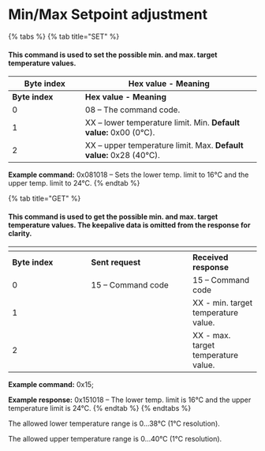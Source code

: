 # Min/Max Setpoint adjustment

{% tabs %}
{% tab title="SET" %}
#### This command is used to set the possible min. and max. target temperature values.

<table data-header-hidden><thead><tr><th width="132">Byte index</th><th>Hex value - Meaning</th></tr></thead><tbody><tr><td><strong>Byte index</strong></td><td><strong>Hex value - Meaning</strong></td></tr><tr><td>0</td><td>08 – The command code.</td></tr><tr><td>1</td><td>XX – lower temperature limit. Min.  <strong>Default value:</strong> 0x00 (0°C).</td></tr><tr><td>2</td><td>XX – upper temperature limit. Max. <strong>Default value:</strong> 0x28 (40°C).</td></tr></tbody></table>

**Example command:** 0x081018 – Sets the lower temp. limit to 16°C and the upper temp. limit to 24°C.
{% endtab %}

{% tab title="GET" %}
#### This command is used to get the possible min. and max. target temperature values. The keepalive data is omitted from the response for clarity.

<table data-header-hidden><thead><tr><th width="143.99999999999997"></th><th width="190"></th><th></th></tr></thead><tbody><tr><td><strong>Byte index</strong></td><td><strong>Sent request</strong></td><td><strong>Received response</strong></td></tr><tr><td>0</td><td>15 – Command code</td><td>15 – Command code</td></tr><tr><td>1</td><td> </td><td>XX - min. target temperature value.</td></tr><tr><td>2</td><td></td><td>XX - max. target temperature value.</td></tr></tbody></table>

**Example command:** 0x15;

**Example response:** 0x151018 – The lower temp. limit is 16°C and the upper temperature limit is 24°C.
{% endtab %}
{% endtabs %}

The allowed lower temperature range is 0...38°C (1°C resolution).

The allowed upper temperature range is 0...40°C (1°C resolution).
